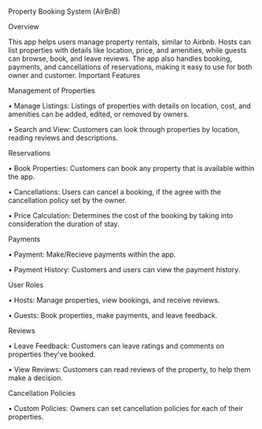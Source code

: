 Property Booking System (AirBnB)

Overview

This app helps users manage property rentals, similar to Airbnb. Hosts can list properties with details like location, price, and amenities, while guests can browse, book, and leave reviews. The app also handles booking, payments, and cancellations of reservations, making it easy to use for both owner and customer.
Important Features

Management of Properties

•	Manage Listings: Listings of properties with details on location, cost, and amenities can be added, edited, or removed by owners.

•	Search and View: Customers can look through properties by location, reading reviews and descriptions.

Reservations

•	Book Properties: Customers can book any property that is available within the app.

•	Cancellations: Users can cancel a booking, if the agree with the cancellation policy set by the owner.

•	Price Calculation: Determines the cost of the booking by taking into consideration the duration of stay.


Payments

•	Payment: Make/Recieve payments within the app.

•	Payment History: Customers and users can view the payment history.

User Roles

•	Hosts: Manage properties, view bookings, and receive reviews.

•	Guests: Book properties, make payments, and leave feedback.

Reviews

•	Leave Feedback: Customers can leave ratings and comments on properties they’ve booked.

•	View Reviews: Customers can read reviews of the property, to help them make a decision.

Cancellation Policies

•	Custom Policies: Owners can set cancellation policies for each of their properties.



